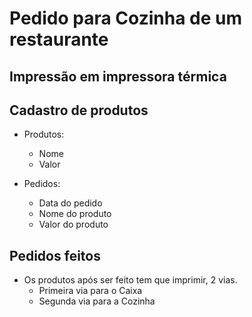 # Pedido para Cozinha de um restaurante 

## Impressão em impressora térmica

## Cadastro de produtos 

- Produtos:
	- Nome 
	- Valor 

- Pedidos:
	- Data do pedido 
	- Nome do produto
	- Valor do produto

## Pedidos feitos 

- Os produtos após ser feito tem que imprimir, 2 vias. 
	- Primeira via para o Caixa 
	- Segunda via para a Cozinha 
